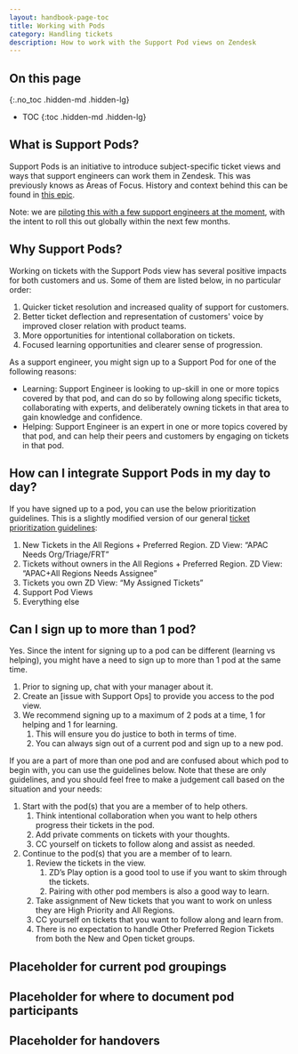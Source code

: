 ```yaml
---
layout: handbook-page-toc
title: Working with Pods
category: Handling tickets
description: How to work with the Support Pod views on Zendesk
---
```


## On this page
{:.no_toc .hidden-md .hidden-lg}

- TOC
{:toc .hidden-md .hidden-lg}

## What is Support Pods?

Support Pods is an initiative to introduce subject-specific ticket views and ways that support engineers can work them in Zendesk. This was previously knows as Areas of Focus. History and context behind this can be found in [this epic](https://gitlab.com/groups/gitlab-com/support/-/epics/145).

Note: we are [piloting this with a few support engineers at the moment](https://gitlab.com/gitlab-com/support/support-team-meta/-/issues/3663), with the intent to roll this out globally within the next few months.

## Why Support Pods?

Working on tickets with the Support Pods view has several positive impacts for both customers and us. Some of them are listed below, in no particular order:

1. Quicker ticket resolution and increased quality of support for customers.
1. Better ticket deflection and representation of customers' voice by improved closer relation with product teams.
1. More opportunities for intentional collaboration on tickets.
1. Focused learning opportunities and clearer sense of progression.

As a support engineer, you might sign up to a Support Pod for one of the following reasons:

- Learning: Support Engineer is looking to up-skill in one or more topics covered by that pod, and can do so by following along specific tickets, collaborating with experts, and deliberately owning tickets in that area to gain knowledge and confidence.
- Helping: Support Engineer is an expert in one or more topics covered by that pod, and can help their peers and customers by engaging on tickets in that pod.

## How can I integrate Support Pods in my day to day?

If you have signed up to a pod, you can use the below prioritization guidelines. This is a slightly modified version of our general [ticket prioritization guidelines](https://about.gitlab.com/handbook/support/workflows/working-on-tickets.html#how-do-we-prioritize-tickets):

1. New Tickets in the All Regions + Preferred Region. ZD View: “APAC Needs Org/Triage/FRT”
1. Tickets without owners in the All Regions + Preferred Region. ZD View: “APAC+All Regions Needs Assignee”
1. Tickets you own ZD View: “My Assigned Tickets”
1. Support Pod Views
1. Everything else

## Can I sign up to more than 1 pod?

Yes. Since the intent for signing up to a pod can be different (learning vs helping), you might have a need to sign up to more than 1 pod at the same time.

1. Prior to signing up, chat with your manager about it.
1. Create an [issue with Support Ops] to provide you access to the pod view.
1. We recommend signing up to a maximum of 2 pods at a time, 1 for helping and 1 for learning.
    1. This will ensure you do justice to both in terms of time.
    1. You can always sign out of a current pod and sign up to a new pod.

If you are a part of more than one pod and are confused about which pod to begin with, you can use the guidelines below. Note that these are only guidelines, and you should feel free to make a judgement call based on the situation and your needs:

1. Start with the pod(s) that you are a member of to help others.
    1. Think intentional collaboration when you want to help others progress their tickets in the pod.
    1. Add private comments on tickets with your thoughts.
    1. CC yourself on tickets to follow along and assist as needed.
1. Continue to the pod(s) that you are a member of to learn.
    1. Review the tickets in the view.
        1. ZD’s Play option is a good tool to use if you want to skim through the tickets.
        1. Pairing with other pod members is also a good way to learn.
    1. Take assignment of New tickets that you want to work on unless they are High Priority and All Regions.
    1. CC yourself on tickets that you want to follow along and learn from.
    1. There is no expectation to handle Other Preferred Region Tickets from both the New and Open ticket groups.

## Placeholder for current pod groupings

## Placeholder for where to document pod participants

## Placeholder for handovers